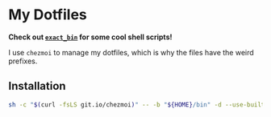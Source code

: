 # My Dotfiles

**Check out [`exact_bin`](https://github.com/georgewitteman/dotfiles/tree/master/exact_bin) for some cool shell scripts!**

I use `chezmoi` to manage my dotfiles, which is why the files have the weird prefixes.

## Installation

```bash
sh -c "$(curl -fsLS git.io/chezmoi)" -- -b "${HOME}/bin" -d --use-builtin-git init --apply georgewitteman
```
